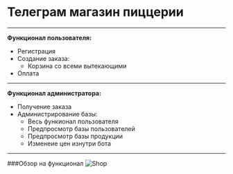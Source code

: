 # Телеграм магазин пиццерии


---
__Функционал пользователя:__
+ Регистрация
+ Создание заказа:
    + Корзина со всеми вытекающими
+ Оплата
---
__Функционал администратора:__
+ Получение заказа
+ Администрирование базы:
    + Весь функионал пользователя
    + Предпросмотр базы пользователей
    + Предпросмотр базы продукции
    + Изменеие цен изнутри бота

---
###Обзор на функционал
![Shop](https://user-images.githubusercontent.com/62465414/233169830-9b491174-dc3b-4829-95f2-c2aaf46a59ac.gif)

